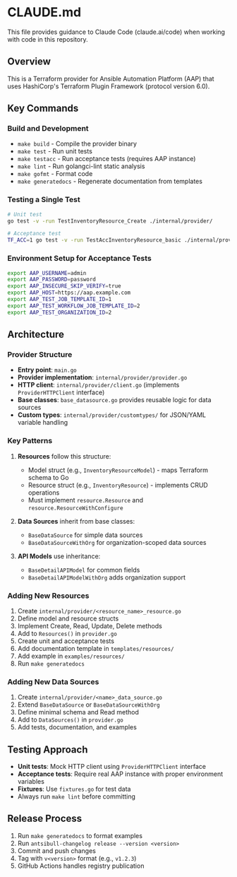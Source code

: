 # CLAUDE.md

This file provides guidance to Claude Code (claude.ai/code) when working with code in this repository.

## Overview

This is a Terraform provider for Ansible Automation Platform (AAP) that uses HashiCorp's Terraform Plugin Framework (protocol version 6.0).

## Key Commands

### Build and Development
- `make build` - Compile the provider binary
- `make test` - Run unit tests
- `make testacc` - Run acceptance tests (requires AAP instance)
- `make lint` - Run golangci-lint static analysis
- `make gofmt` - Format code
- `make generatedocs` - Regenerate documentation from templates

### Testing a Single Test
```bash
# Unit test
go test -v -run TestInventoryResource_Create ./internal/provider/

# Acceptance test
TF_ACC=1 go test -v -run TestAccInventoryResource_basic ./internal/provider/
```

### Environment Setup for Acceptance Tests
```bash
export AAP_USERNAME=admin
export AAP_PASSWORD=password
export AAP_INSECURE_SKIP_VERIFY=true
export AAP_HOST=https://aap.example.com
export AAP_TEST_JOB_TEMPLATE_ID=1
export AAP_TEST_WORKFLOW_JOB_TEMPLATE_ID=2
export AAP_TEST_ORGANIZATION_ID=2
```

## Architecture

### Provider Structure
- **Entry point**: `main.go`
- **Provider implementation**: `internal/provider/provider.go`
- **HTTP client**: `internal/provider/client.go` (implements `ProviderHTTPClient` interface)
- **Base classes**: `base_datasource.go` provides reusable logic for data sources
- **Custom types**: `internal/provider/customtypes/` for JSON/YAML variable handling

### Key Patterns

1. **Resources** follow this structure:
   - Model struct (e.g., `InventoryResourceModel`) - maps Terraform schema to Go
   - Resource struct (e.g., `InventoryResource`) - implements CRUD operations
   - Must implement `resource.Resource` and `resource.ResourceWithConfigure`

2. **Data Sources** inherit from base classes:
   - `BaseDataSource` for simple data sources
   - `BaseDataSourceWithOrg` for organization-scoped data sources

3. **API Models** use inheritance:
   - `BaseDetailAPIModel` for common fields
   - `BaseDetailAPIModelWithOrg` adds organization support

### Adding New Resources

1. Create `internal/provider/<resource_name>_resource.go`
2. Define model and resource structs
3. Implement Create, Read, Update, Delete methods
4. Add to `Resources()` in `provider.go`
5. Create unit and acceptance tests
6. Add documentation template in `templates/resources/`
7. Add example in `examples/resources/`
8. Run `make generatedocs`

### Adding New Data Sources

1. Create `internal/provider/<name>_data_source.go`
2. Extend `BaseDataSource` or `BaseDataSourceWithOrg`
3. Define minimal schema and Read method
4. Add to `DataSources()` in `provider.go`
5. Add tests, documentation, and examples

## Testing Approach

- **Unit tests**: Mock HTTP client using `ProviderHTTPClient` interface
- **Acceptance tests**: Require real AAP instance with proper environment variables
- **Fixtures**: Use `fixtures.go` for test data
- Always run `make lint` before committing

## Release Process

1. Run `make generatedocs` to format examples
2. Run `antsibull-changelog release --version <version>`
3. Commit and push changes
4. Tag with `v<version>` format (e.g., `v1.2.3`)
5. GitHub Actions handles registry publication